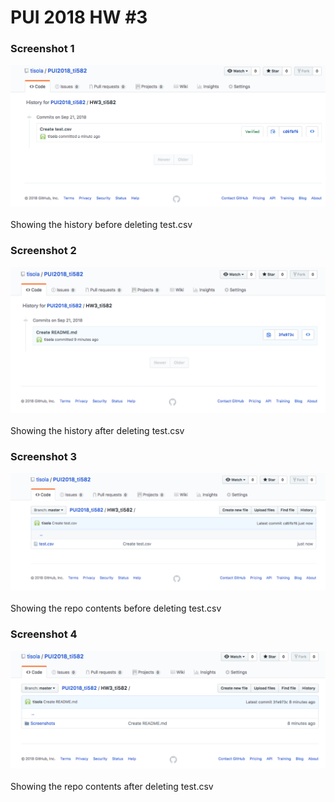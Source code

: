 # PUI 2018 HW #3

### Screenshot 1
![Alt text](../HW3_ti582/Screenshots/History_Screenshot_1.png)
<br/><br/> Showing the history before deleting test.csv

### Screenshot 2
![Alt text](../HW3_ti582/Screenshots/History_Screenshot_2.png)
<br/><br/> Showing the history after deleting test.csv

### Screenshot 3
![Alt text](../HW3_ti582/Screenshots/Repo_Screenshot_1.png)
<br/><br/> Showing the repo contents before deleting test.csv

### Screenshot 4
![Alt text](../HW3_ti582/Screenshots/Repo_Screenshot_2.png)
<br/><br/> Showing the repo contents after deleting test.csv
